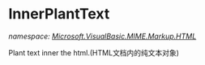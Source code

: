 ﻿# InnerPlantText
_namespace: <a href="#" onClick="load('/docs/Microsoft.VisualBasic.MIME.Markup.HTML/index.md')">Microsoft.VisualBasic.MIME.Markup.HTML</a>_

Plant text inner the html.(HTML文档内的纯文本对象)




